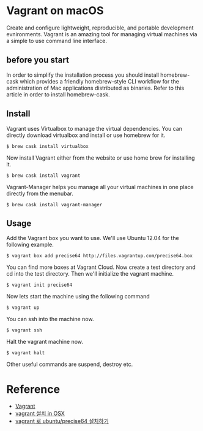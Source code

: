 # Vagrant on macOS
Create and configure lightweight, reproducible, and portable development evnironments.
Vagrant is an amazing tool for managing virtual machines via a simple to use command line interface.

## before you start
In order to simplify the installation process you should install homebrew-cask which provides a friendly
homebrew-style CLI workflow for the administration of Mac applications distributed as binaries.
Refer to this article in order to install homebrew-cask.

## Install
Vagrant uses Virtualbox to manage the virtual dependencies.
You can directly download virtualbox and install or use homebrew for it.
```
$ brew cask install virtualbox
```
Now install Vagrant either from the website or use home brew for installing it.
```
$ brew cask install vagrant
```
Vagrant-Manager helps you manage all your virtual machines in one place directly from the menubar.
```
$ brew cask install vagrant-manager
```

## Usage
Add the Vagrant box you want to use. We'll use Ubuntu 12.04 for the following example.
```
$ vagrant box add precise64 http://files.vagrantup.com/precise64.box
```
You can find more boxes at Vagrant Cloud.
Now create a test directory and cd into the test directory. Then we'll initialize the vagrant machine.
```
$ vagrant init precise64
```
Now lets start the machine using the following command
```
$ vagrant up
```
You can ssh into the machine now.
```
$ vagrant ssh
```
Halt the vagrant machine now.
```
$ vagrant halt
```
Other useful commands are suspend, destroy etc.

# Reference
- [Vagrant](https://sourabhbajaj.com/mac-setup/Vagrant/README.html)
- [vagrant 설치 in OSX](https://junho85.pe.kr/1426)
- [vagrant 로 ubuntu/precise64 설치하기](https://junho85.pe.kr/1428)
